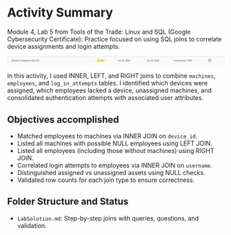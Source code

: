 # Activity Summary 
Module 4, Lab 5 from Tools of the Trade: Linux and SQL (Google Cybersecurity Certificate): Practice focused on using SQL joins to correlate device assignments and login attempts.

![alt text](ActivityResult.png)

In this activity, I used INNER, LEFT, and RIGHT joins to combine `machines`, `employees`, and `log_in_attempts` tables. I identified which devices were assigned, which employees lacked a device, unassigned machines, and consolidated authentication attempts with associated user attributes.

## Objectives accomplished
- Matched employees to machines via INNER JOIN on `device_id`.
- Listed all machines with possible NULL employees using LEFT JOIN.
- Listed all employees (including those without machines) using RIGHT JOIN.
- Correlated login attempts to employees via INNER JOIN on `username`.
- Distinguished assigned vs unassigned assets using NULL checks.
- Validated row counts for each join type to ensure correctness.

## Folder Structure and Status
- `LabSolution.md`: Step-by-step joins with queries, questions, and validation.
